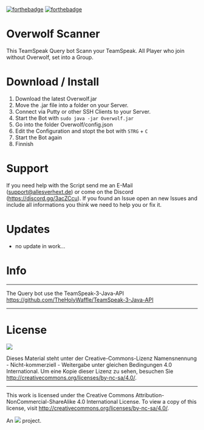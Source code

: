 [![forthebadge](http://forthebadge.com/images/badges/built-with-love.svg)](http://forthebadge.com)
[![forthebadge](http://forthebadge.com/images/badges/check-it-out.svg)](http://forthebadge.com)

# Overwolf Scanner
This TeamSpeak Query bot Scann your TeamSpeak. All Player who join without Overwolf, set into a Group.


# Download / Install

1. Download the latest Overwolf.jar
2. Move the .jar file into a folder on your Server.
3. Connect via Putty or other SSH Clients to your Server.
4. Start the Bot with `sudo java -jar Overwolf.jar`
5. Go into the folder Overwolf/config.json
6. Edit the Configuration and stopt the bot with `STRG` + `C`
7. Start the Bot again
8. Finnish



# Support
If you need help with the Script send me an E-Mail (support@allesverhext.de) or come on the Discord (https://discord.gg/3acZCcu).
If you found an Issue open an new Issues and include all informations you think we need to help you or fix it.


# Updates

- no update in work...

# Info
______________________________________________________________________
The Query bot use the TeamSpeak-3-Java-API
https://github.com/TheHolyWaffle/TeamSpeak-3-Java-API
 ______________________________________________________________________

# License
![](https://mirrors.creativecommons.org/presskit/buttons/88x31/png/by-nc-sa.png)

Dieses Material steht unter der Creative-Commons-Lizenz Namensnennung - Nicht-kommerziell - Weitergabe unter gleichen Bedingungen 4.0 International. Um eine Kopie dieser Lizenz zu sehen, besuchen Sie http://creativecommons.org/licenses/by-nc-sa/4.0/.
____________________
This work is licensed under the Creative Commons Attribution-NonCommercial-ShareAlike 4.0 International License. To view a copy of this license, visit http://creativecommons.org/licenses/by-nc-sa/4.0/.

An ![](https://magiccoder.de/images/magic/magiCCoder_gro%C3%9F.jpg) project.
